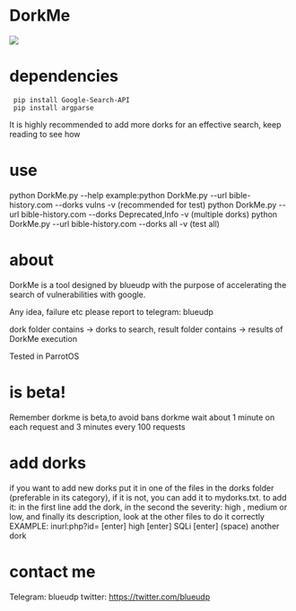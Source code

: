 # DorkMe
<a href="https://asciinema.org/a/XT6U3c9XqwSNN4vTetxssc0e9" target="_blank"><img src="https://asciinema.org/a/XT6U3c9XqwSNN4vTetxssc0e9.png" /></a>

# dependencies
     pip install Google-Search-API
     pip install argparse
It is highly recommended to add more dorks for an effective search, keep reading to see how

# use
python DorkMe.py --help
example:python DorkMe.py --url bible-history.com --dorks vulns -v (recommended for test)
python DorkMe.py --url bible-history.com --dorks Deprecated,Info -v (multiple dorks)
python DorkMe.py --url bible-history.com --dorks all -v (test all)

# about
DorkMe is a tool designed by blueudp with the purpose of accelerating the search of vulnerabilities with google.

Any idea, failure etc please report to telegram: blueudp

dork folder contains -> dorks to search, result folder contains -> results of DorkMe execution

Tested in ParrotOS
# is beta!
Remember dorkme is beta,to avoid bans dorkme wait about 1 minute on each request and 3 minutes every 100 requests

# add dorks 

if you want to add new dorks put it in one of the files in the dorks folder (preferable in its category), if it is not, you can add it to mydorks.txt.
    to add it: in the first line add the dork, in the second the severity: high , medium or low, and finally its description, look at the other files to do it correctly
EXAMPLE:
    inurl:php?id= [enter]
    high [enter]
    SQLi [enter]
    (space)
    another dork
# contact me
Telegram: blueudp
twitter: https://twitter.com/blueudp

